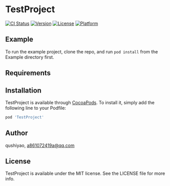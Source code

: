 # TestProject

[![CI Status](https://img.shields.io/travis/qushiyao/TestProject.svg?style=flat)](https://travis-ci.org/qushiyao/TestProject)
[![Version](https://img.shields.io/cocoapods/v/TestProject.svg?style=flat)](https://cocoapods.org/pods/TestProject)
[![License](https://img.shields.io/cocoapods/l/TestProject.svg?style=flat)](https://cocoapods.org/pods/TestProject)
[![Platform](https://img.shields.io/cocoapods/p/TestProject.svg?style=flat)](https://cocoapods.org/pods/TestProject)

## Example

To run the example project, clone the repo, and run `pod install` from the Example directory first.

## Requirements

## Installation

TestProject is available through [CocoaPods](https://cocoapods.org). To install
it, simply add the following line to your Podfile:

```ruby
pod 'TestProject'
```

## Author

qushiyao, a861072419a@qq.com

## License

TestProject is available under the MIT license. See the LICENSE file for more info.
